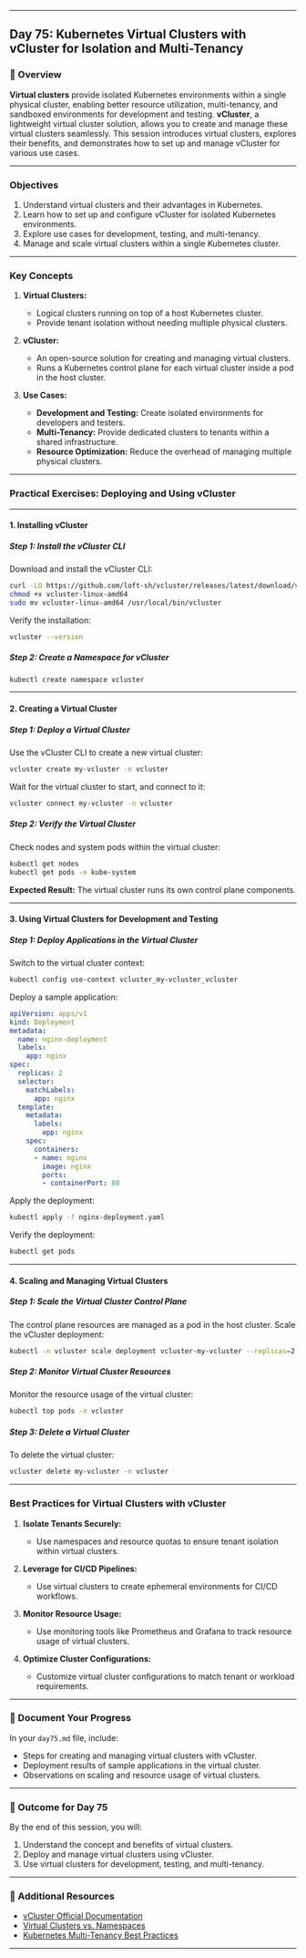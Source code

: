 ﻿---

## Day 75: Kubernetes Virtual Clusters with vCluster for Isolation and Multi-Tenancy

### 📘 Overview

**Virtual clusters** provide isolated Kubernetes environments within a single physical cluster, enabling better resource utilization, multi-tenancy, and sandboxed environments for development and testing. **vCluster**, a lightweight virtual cluster solution, allows you to create and manage these virtual clusters seamlessly. This session introduces virtual clusters, explores their benefits, and demonstrates how to set up and manage vCluster for various use cases.

---

### Objectives

1. Understand virtual clusters and their advantages in Kubernetes.  
2. Learn how to set up and configure vCluster for isolated Kubernetes environments.  
3. Explore use cases for development, testing, and multi-tenancy.  
4. Manage and scale virtual clusters within a single Kubernetes cluster.  

---

### Key Concepts

1. **Virtual Clusters:**  
   - Logical clusters running on top of a host Kubernetes cluster.  
   - Provide tenant isolation without needing multiple physical clusters.  

2. **vCluster:**  
   - An open-source solution for creating and managing virtual clusters.  
   - Runs a Kubernetes control plane for each virtual cluster inside a pod in the host cluster.  

3. **Use Cases:**  
   - **Development and Testing:** Create isolated environments for developers and testers.  
   - **Multi-Tenancy:** Provide dedicated clusters to tenants within a shared infrastructure.  
   - **Resource Optimization:** Reduce the overhead of managing multiple physical clusters.  

---


### Practical Exercises: Deploying and Using vCluster

---

#### 1. Installing vCluster

##### Step 1: Install the vCluster CLI
Download and install the vCluster CLI:
```bash
curl -LO https://github.com/loft-sh/vcluster/releases/latest/download/vcluster-linux-amd64
chmod +x vcluster-linux-amd64
sudo mv vcluster-linux-amd64 /usr/local/bin/vcluster
```

Verify the installation:
```bash
vcluster --version
```

##### Step 2: Create a Namespace for vCluster
```bash
kubectl create namespace vcluster
```

---

#### 2. Creating a Virtual Cluster

##### Step 1: Deploy a Virtual Cluster
Use the vCluster CLI to create a new virtual cluster:
```bash
vcluster create my-vcluster -n vcluster
```

Wait for the virtual cluster to start, and connect to it:
```bash
vcluster connect my-vcluster -n vcluster
```

##### Step 2: Verify the Virtual Cluster
Check nodes and system pods within the virtual cluster:
```bash
kubectl get nodes
kubectl get pods -n kube-system
```

**Expected Result:** The virtual cluster runs its own control plane components.

---

#### 3. Using Virtual Clusters for Development and Testing

##### Step 1: Deploy Applications in the Virtual Cluster
Switch to the virtual cluster context:
```bash
kubectl config use-context vcluster_my-vcluster_vcluster
```

Deploy a sample application:
```yaml
apiVersion: apps/v1
kind: Deployment
metadata:
  name: nginx-deployment
  labels:
    app: nginx
spec:
  replicas: 2
  selector:
    matchLabels:
      app: nginx
  template:
    metadata:
      labels:
        app: nginx
    spec:
      containers:
      - name: nginx
        image: nginx
        ports:
        - containerPort: 80
```

Apply the deployment:
```bash
kubectl apply -f nginx-deployment.yaml
```

Verify the deployment:
```bash
kubectl get pods
```

---

#### 4. Scaling and Managing Virtual Clusters

##### Step 1: Scale the Virtual Cluster Control Plane
The control plane resources are managed as a pod in the host cluster. Scale the vCluster deployment:
```bash
kubectl -n vcluster scale deployment vcluster-my-vcluster --replicas=2
```

##### Step 2: Monitor Virtual Cluster Resources
Monitor the resource usage of the virtual cluster:
```bash
kubectl top pods -n vcluster
```

##### Step 3: Delete a Virtual Cluster
To delete the virtual cluster:
```bash
vcluster delete my-vcluster -n vcluster
```

---


### Best Practices for Virtual Clusters with vCluster

1. **Isolate Tenants Securely:**  
   - Use namespaces and resource quotas to ensure tenant isolation within virtual clusters.  

2. **Leverage for CI/CD Pipelines:**  
   - Use virtual clusters to create ephemeral environments for CI/CD workflows.  

3. **Monitor Resource Usage:**  
   - Use monitoring tools like Prometheus and Grafana to track resource usage of virtual clusters.  

4. **Optimize Cluster Configurations:**  
   - Customize virtual cluster configurations to match tenant or workload requirements.  

---


### 📝 Document Your Progress

In your `day75.md` file, include:  
- Steps for creating and managing virtual clusters with vCluster.  
- Deployment results of sample applications in the virtual cluster.  
- Observations on scaling and resource usage of virtual clusters.  

---

### 🎯 Outcome for Day 75

By the end of this session, you will:  
1. Understand the concept and benefits of virtual clusters.  
2. Deploy and manage virtual clusters using vCluster.  
3. Use virtual clusters for development, testing, and multi-tenancy.  

---

### 🔗 Additional Resources

- [vCluster Official Documentation](https://www.vcluster.com/docs/)  
- [Virtual Clusters vs. Namespaces](https://www.vcluster.com/docs/architecture/overview)  
- [Kubernetes Multi-Tenancy Best Practices](https://kubernetes.io/docs/concepts/architecture/namespaces/)  

---